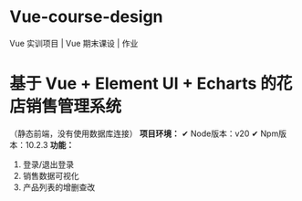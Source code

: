 # Vue-course-design
Vue 实训项目 | Vue 期末课设 | 作业
# 基于 Vue + Element UI + Echarts 的花店销售管理系统
（静态前端，没有使用数据库连接）
**项目环境：**
    ✔ Node版本：v20
    ✔ Npm版本：10.2.3
**功能：**
  1. 登录/退出登录
  2. 销售数据可视化
  3. 产品列表的增删查改
     
